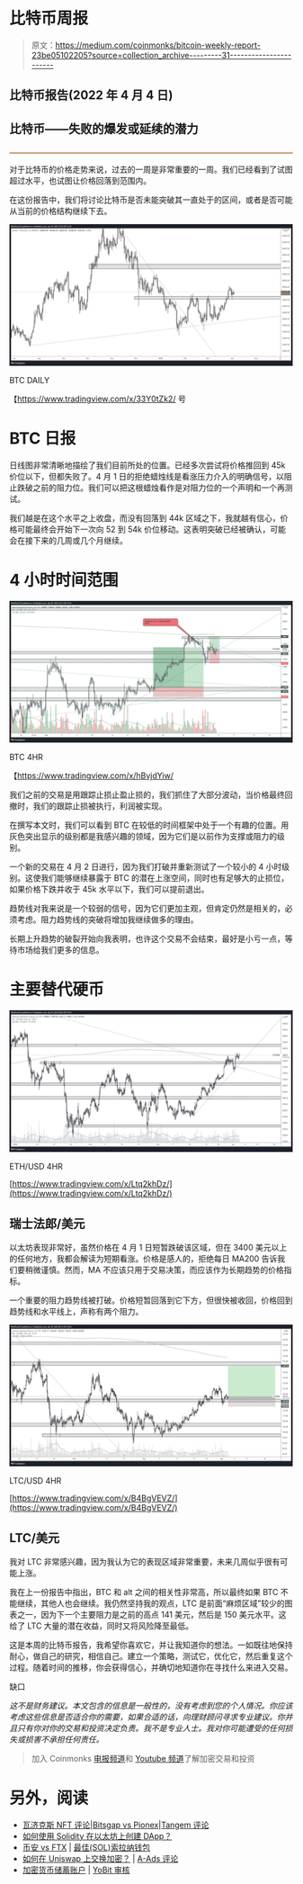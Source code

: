 # 比特币周报

> 原文：<https://medium.com/coinmonks/bitcoin-weekly-report-23be05102205?source=collection_archive---------31----------------------->

## **比特币报告(2022 年 4 月 4 日)**

## 比特币——失败的爆发或延续的潜力

![](img/4e8d232ac62e80c933770ad5bf5618e4.png)

对于比特币的价格走势来说，过去的一周是非常重要的一周。我们已经看到了试图超过水平，也试图让价格回落到范围内。

在这份报告中，我们将讨论比特币是否未能突破其一直处于的区间，或者是否可能从当前的价格结构继续下去。

![](img/3e40f97688cf84afa0d1b3bea479010e.png)

BTC DAILY

【https://www.tradingview.com/x/33Y0tZk2/ 号

# BTC 日报

日线图非常清晰地描绘了我们目前所处的位置。已经多次尝试将价格推回到 45k 价位以下，但都失败了。4 月 1 日的拒绝蜡烛线是看涨压力介入的明确信号，以阻止跌破之前的阻力位。我们可以把这根蜡烛看作是对阻力位的一个声明和一个再测试。

我们越是在这个水平之上收盘，而没有回落到 44k 区域之下，我就越有信心，价格可能最终会开始下一次向 52 到 54k 价位移动。这表明突破已经被确认，可能会在接下来的几周或几个月继续。

# 4 小时时间范围

![](img/8df81a0bb4b32d860f6ea40a9c2bf2e4.png)

BTC 4HR

【https://www.tradingview.com/x/hBvjdYiw/ 

我们之前的交易是用跟踪止损止盈止损的，我们抓住了大部分波动，当价格最终回撤时，我们的跟踪止损被执行，利润被实现。

在撰写本文时，我们可以看到 BTC 在较低的时间框架中处于一个有趣的位置。用灰色突出显示的级别都是我感兴趣的领域，因为它们是以前作为支撑或阻力的级别。

一个新的交易在 4 月 2 日进行，因为我们打破并重新测试了一个较小的 4 小时级别。这使我们能够继续暴露于 BTC 的潜在上涨空间，同时也有足够大的止损位，如果价格下跌并收于 45k 水平以下，我们可以提前退出。

趋势线对我来说是一个较弱的信号，因为它们更加主观，但肯定仍然是相关的，必须考虑。阻力趋势线的突破将增加我继续做多的理由。

长期上升趋势的破裂开始向我表明，也许这个交易不会结束，最好是小亏一点，等待市场给我们更多的信息。

# 主要替代硬币

![](img/ecded1c4133c78bc3ca95785792817ad.png)

ETH/USD 4HR

[https://www.tradingview.com/x/Ltq2khDz/](https://www.tradingview.com/x/Ltq2khDz/)

## 瑞士法郎/美元

以太坊表现非常好，虽然价格在 4 月 1 日短暂跌破该区域，但在 3400 美元以上的任何地方，我都会解读为短期看涨。价格是感人的，拒绝每日 MA200 告诉我们要稍微谨慎。然而，MA 不应该只用于交易决策，而应该作为长期趋势的价格指标。

一个重要的阻力趋势线被打破。价格短暂回落到它下方，但很快被收回，价格回到趋势线和水平线上，声称有两个阻力。

![](img/3dc3b07ae4b3f237e9706899809a6e0d.png)

LTC/USD 4HR

[https://www.tradingview.com/x/B4BgVEVZ/](https://www.tradingview.com/x/B4BgVEVZ/)

## LTC/美元

我对 LTC 非常感兴趣，因为我认为它的表现区域非常重要，未来几周似乎很有可能上涨。

我在上一份报告中指出，BTC 和 alt 之间的相关性非常高，所以最终如果 BTC 不能继续，其他人也会继续。我仍然坚持我的观点，LTC 是前面“麻烦区域”较少的图表之一，因为下一个主要阻力是之前的高点 141 美元，然后是 150 美元水平。这给了 LTC 大量的潜在收益，同时又将风险降至最低。

这是本周的比特币报告，我希望你喜欢它，并让我知道你的想法。一如既往地保持耐心，做自己的研究，相信自己。建立一个策略，测试它，优化它，然后重复这个过程。随着时间的推移，你会获得信心，并确切地知道你在寻找什么来进入交易。

缺口

*这不是财务建议。本文包含的信息是一般性的，没有考虑到您的个人情况。你应该考虑这些信息是否适合你的需要，如果合适的话，向理财顾问寻求专业建议。你并且只有你对你的交易和投资决定负责。我不是专业人士。我对你可能遭受的任何损失或损害不承担任何责任。*

> 加入 Coinmonks [电报频道](https://t.me/coincodecap)和 [Youtube 频道](https://www.youtube.com/c/coinmonks/videos)了解加密交易和投资

# 另外，阅读

*   [瓦济克斯 NFT 评论](https://coincodecap.com/wazirx-nft-review)|[Bitsgap vs Pionex](https://coincodecap.com/bitsgap-vs-pionex)|[Tangem 评论](https://coincodecap.com/tangem-wallet-review)
*   [如何使用 Solidity 在以太坊上创建 DApp？](https://coincodecap.com/create-a-dapp-on-ethereum-using-solidity)
*   [币安 vs FTX](https://coincodecap.com/binance-vs-ftx) | [最佳(SOL)索拉纳钱包](https://coincodecap.com/solana-wallets)
*   [如何在 Uniswap 上交换加密？](https://coincodecap.com/swap-crypto-on-uniswap) | [A-Ads 评论](https://coincodecap.com/a-ads-review)
*   [加密货币储蓄账户](/coinmonks/cryptocurrency-savings-accounts-be3bc0feffbf) | [YoBit 审核](/coinmonks/yobit-review-175464162c62)
